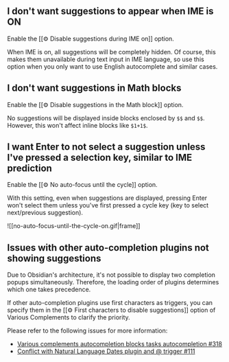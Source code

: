 ## I don't want suggestions to appear when IME is ON

Enable the [[⚙️ Disable suggestions during IME on]] option.

When IME is on, all suggestions will be completely hidden. Of course, this makes them unavailable during text input in IME language, so use this option when you only want to use English autocomplete and similar cases.

## I don't want suggestions in Math blocks

Enable the [[⚙️ Disable suggestions in the Math block]] option.

No suggestions will be displayed inside blocks enclosed by `$$` and `$$`. However, this won't affect inline blocks like `$1+1$`.

## I want Enter to not select a suggestion unless I've pressed a selection key, similar to IME prediction

Enable the [[⚙️ No auto-focus until the cycle]] option.

With this setting, even when suggestions are displayed, pressing Enter won't select them unless you've first pressed a cycle key (key to select next/previous suggestion).

![[no-auto-focus-until-the-cycle-on.gif|frame]]

## Issues with other auto-completion plugins not showing suggestions

Due to Obsidian's architecture, it's not possible to display two completion popups simultaneously. Therefore, the loading order of plugins determines which one takes precedence.

If other auto-completion plugins use first characters as triggers, you can specify them in the [[⚙️ First characters to disable suggestions]] option of Various Complements to clarify the priority.

Please refer to the following issues for more information:

- [Various complements autocompletion blocks tasks autocompletion #318](https://github.com/tadashi-aikawa/obsidian-various-complements-plugin/issues/318)
- [Conflict with Natural Language Dates plugin and @ trigger #111](https://github.com/tadashi-aikawa/obsidian-various-complements-plugin/issues/111)

